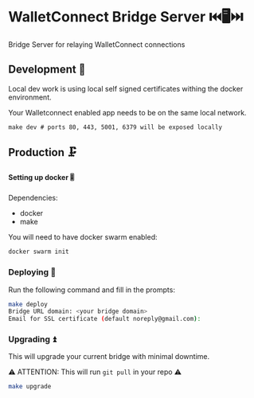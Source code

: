 # WalletConnect Bridge Server ⏮️🖥️⏭️

Bridge Server for relaying WalletConnect connections

## Development 🧪

Local dev work is using local self signed certificates withing the docker environment.

Your Walletconnect enabled app needs to be on the same local network.

```
make dev # ports 80, 443, 5001, 6379 will be exposed locally
```

## Production 🗜️

#### Setting up docker 🎚️

Dependencies:
- docker
- make

You will need to have docker swarm enabled:

```bash
docker swarm init
```

### Deploying 🚀

Run the following command and fill in the prompts:

```bash
make deploy
Bridge URL domain: <your bridge domain>
Email for SSL certificate (default noreply@gmail.com):
```


### Upgrading ⏫

This will upgrade your current bridge with minimal downtime. 

⚠️ ATTENTION: This will run `git pull` in your repo ⚠️

```bash
make upgrade
```
